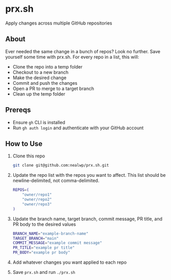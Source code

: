 # prx.sh

Apply changes across multiple GitHub repositories

## About

Ever needed the same change in a bunch of repos? Look no further. Save yourself some time with prx.sh. For every repo in a list, this will:

* Clone the repo into a temp folder
* Checkout to a new branch
* Make the desired change
* Commit and push the changes
* Open a PR to merge to a target branch
* Clean up the temp folder

## Prereqs

* Ensure `gh` CLI is installed
* Run `gh auth login` and authenticate with your GitHub account

## How to Use

1. Clone this repo

    ```bash
    git clone git@github.com:nealwp/prx.sh.git
    ```

2. Update the repo list with the repos you want to affect. This list should be newline-delimited, not comma-delimited.

    ```bash
    REPOS=(
        "owner/repo1"
        "owner/repo2"
        "owner/repo3"
    )
    ```

3. Update the branch name, target branch, commit message, PR title, and PR body to the desired values

    ```bash
    BRANCH_NAME="example-branch-name" 
    TARGET_BRANCH="main"
    COMMIT_MESSAGE="example commit message"
    PR_TITLE="example pr title"
    PR_BODY="example pr body"
    ```

4. Add whatever changes you want applied to each repo

5. Save `prx.sh` and run `./prx.sh`
